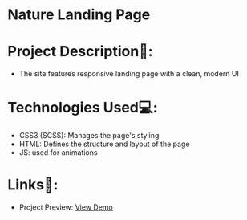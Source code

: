 # Nature Landing Page

# Project Description📝:
- The site features responsive landing page with a clean, modern UI

# Technologies Used💻:
- CSS3 (SCSS): Manages the page's styling
- HTML: Defines the structure and layout of the page
- JS: used for animations

# Links🔗:
 - Project Preview: [View Demo](https://yuliiazubenko.github.io/nature-landing-page/#)
